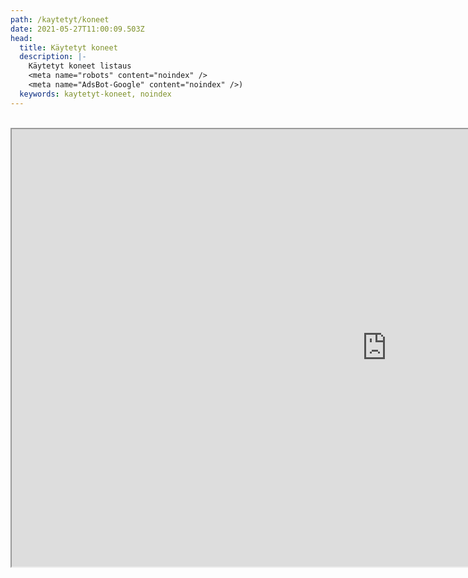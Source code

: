 ```yaml
---
path: /kaytetyt/koneet
date: 2021-05-27T11:00:09.503Z
head:
  title: Käytetyt koneet
  description: |-
    Käytetyt koneet listaus
    <meta name="robots" content="noindex" />
    <meta name="AdsBot-Google" content="noindex" />)
  keywords: kaytetyt-koneet, noindex
---
```

<br>

<iframe src="https://docs.google.com/spreadsheets/d/e/2PACX-1vQjIFdMirFmLlF7gQ1REsBAOOyojfBgp_yGSfSq3jKF8pXesUfvsbMxVpBhQ71KtjJ5RKkIvjyxAhrY/pubhtml?gid=0&amp;single=true&amp;widget=true&amp;headers=false" style="width:1200px; height:700px;"></iframe>